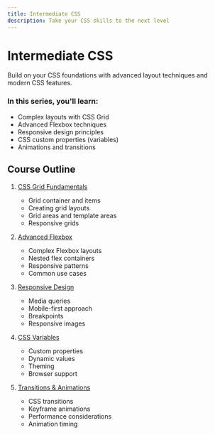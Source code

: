 ```yaml
---
title: Intermediate CSS
description: Take your CSS skills to the next level
---
```


<div class="tutorial-container">

# Intermediate CSS

Build on your CSS foundations with advanced layout techniques and modern CSS features.

<div class="highlight-box">
<h3>In this series, you'll learn:</h3>
<ul>
<li>Complex layouts with CSS Grid</li>
<li>Advanced Flexbox techniques</li>
<li>Responsive design principles</li>
<li>CSS custom properties (variables)</li>
<li>Animations and transitions</li>
</ul>
</div>

## Course Outline

1. [CSS Grid Fundamentals](/tutorials/intermediate/css-advanced/01-grid/)

   - Grid container and items
   - Creating grid layouts
   - Grid areas and template areas
   - Responsive grids

2. [Advanced Flexbox](/tutorials/intermediate/css-advanced/02-advanced-flexbox/)

   - Complex Flexbox layouts
   - Nested flex containers
   - Responsive patterns
   - Common use cases

3. [Responsive Design](/tutorials/intermediate/css-advanced/03-responsive-design/)

   - Media queries
   - Mobile-first approach
   - Breakpoints
   - Responsive images

4. [CSS Variables](/tutorials/intermediate/css-advanced/04-css-variables/)

   - Custom properties
   - Dynamic values
   - Theming
   - Browser support

5. [Transitions & Animations](/tutorials/intermediate/css-advanced/05-animations/)
   - CSS transitions
   - Keyframe animations
   - Performance considerations
   - Animation timing

</div>
